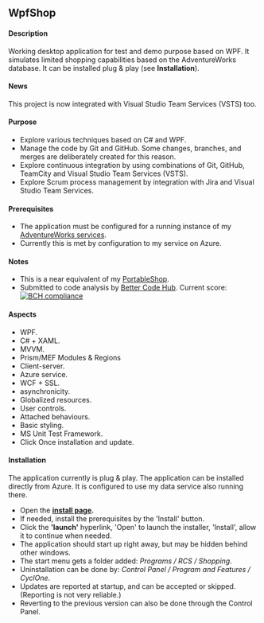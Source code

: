 ## WpfShop

#### Description
Working desktop application for test and demo purpose based on WPF. It simulates limited shopping capabilities based on the AdventureWorks database. It can be installed plug & play (see **Installation**).

#### News
This project is now integrated with Visual Studio Team Services (VSTS) too.

#### Purpose
* Explore various techniques based on C# and WPF.
* Manage the code by Git and GitHub. Some changes, branches, and merges are deliberately created for this reason.
* Explore continuous integration by using combinations of Git, GitHub, TeamCity and Visual Studio Team Services (VSTS).
* Explore Scrum process management by integration with Jira and Visual Studio Team Services.

#### Prerequisites
* The application must be configured for a running instance of my [AdventureWorks services](https://github.com/a-einstein/AdventureWorks/blob/master/README.md).
* Currently this is met by configuration to my service on Azure.

#### Notes
* This is a near equivalent of my [PortableShop](https://github.com/a-einstein/PortableShop).
* Submitted to code analysis by [Better Code Hub](https://bettercodehub.com). Current score: [![BCH compliance](https://bettercodehub.com/edge/badge/a-einstein/WpfShop)](https://bettercodehub.com)  

#### Aspects
* WPF.
* C# + XAML.
* MVVM.
* Prism/MEF Modules & Regions
* Client-server.
* Azure service.
* WCF + SSL.
* asynchronicity.
* Globalized resources.
* User controls.
* Attached behaviours.
* Basic styling.
* MS Unit Test Framework.
* Click Once installation and update.

#### Installation
The application currently is plug & play. The application can be installed directly from Azure. It is configured to use my data service also running there.
* Open the **[install page](https://rcsadventureworac85.blob.core.windows.net/wpfshop-releases/latest/install.htm).**
* If needed, install the prerequisites by the 'Install' button.
* Click the **'launch'** hyperlink, 'Open' to launch the installer, 'Install', allow it to continue when needed. 
* The application should start up right away, but may be hidden behind other windows.
* The start menu gets a folder added: *Programs / RCS / Shopping*.
* Uninstallation can be done by: *Control Panel / Program and Features / CyclOne*.
* Updates are reported at startup, and can be accepted or skipped. (Reporting is not very reliable.)
* Reverting to the previous version can also be done through the Control Panel.
